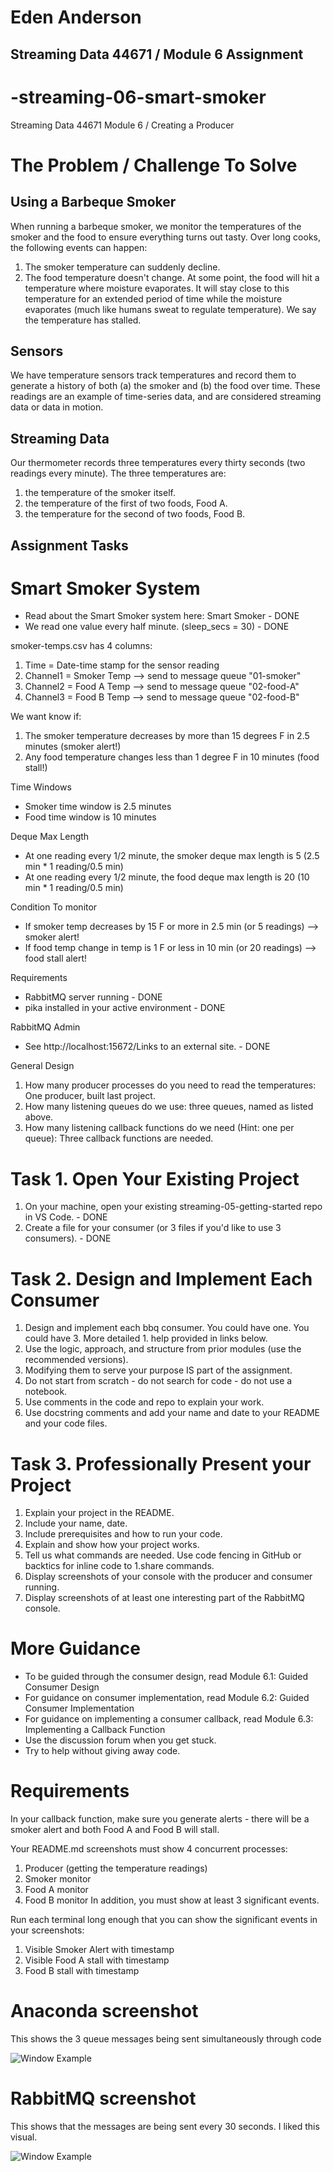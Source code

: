 # Eden Anderson
## Streaming Data 44671 / Module 6 Assignment

# -streaming-06-smart-smoker
Streaming Data 44671 Module 6 / Creating a Producer

# The Problem / Challenge To Solve

## Using a Barbeque Smoker
When running a barbeque smoker, we monitor the temperatures of the smoker and the food to ensure everything turns out tasty. Over long cooks, the following events can happen:

1. The smoker temperature can suddenly decline.
1. The food temperature doesn't change. At some point, the food will hit a temperature where moisture evaporates. It will stay close to this temperature for an extended period of time while the moisture evaporates (much like humans sweat to regulate temperature). We say the temperature has stalled.
 
## Sensors
We have temperature sensors track temperatures and record them to generate a history of both (a) the smoker and (b) the food over time. These readings are an example of time-series data, and are considered streaming data or data in motion.

## Streaming Data
Our thermometer records three temperatures every thirty seconds (two readings every minute). The three temperatures are:

1. the temperature of the smoker itself.
1. the temperature of the first of two foods, Food A.
1. the temperature for the second of two foods, Food B.

## Assignment Tasks

# Smart Smoker System
* Read about the Smart Smoker system here: Smart Smoker - DONE
* We read one value every half minute. (sleep_secs = 30) - DONE

smoker-temps.csv has 4 columns:

1. Time = Date-time stamp for the sensor reading
1. Channel1 = Smoker Temp --> send to message queue "01-smoker"
1. Channel2 = Food A Temp --> send to message queue "02-food-A"
1. Channel3 = Food B Temp --> send to message queue "02-food-B"

We want know if:

1. The smoker temperature decreases by more than 15 degrees F in 2.5 minutes (smoker alert!)
1. Any food temperature changes less than 1 degree F in 10 minutes (food stall!)

Time Windows

* Smoker time window is 2.5 minutes
* Food time window is 10 minutes

Deque Max Length

* At one reading every 1/2 minute, the smoker deque max length is 5 (2.5 min * 1 reading/0.5 min)
* At one reading every 1/2 minute, the food deque max length is 20 (10 min * 1 reading/0.5 min) 

Condition To monitor

* If smoker temp decreases by 15 F or more in 2.5 min (or 5 readings)  --> smoker alert!
* If food temp change in temp is 1 F or less in 10 min (or 20 readings)  --> food stall alert!

Requirements

* RabbitMQ server running - DONE
* pika installed in your active environment - DONE

RabbitMQ Admin

* See http://localhost:15672/Links to an external site. - DONE

General Design 

1. How many producer processes do you need to read the temperatures: One producer, built last project.
1. How many listening queues do we use: three queues, named as listed above.
1. How many listening callback functions do we need (Hint: one per queue): Three callback functions are needed.
 

# Task 1. Open Your Existing Project
1. On your machine, open your existing streaming-05-getting-started repo in VS Code. - DONE
1. Create a file for your consumer (or 3 files if you'd like to use 3 consumers). - DONE
 

# Task 2. Design and Implement Each Consumer
1. Design and implement each bbq consumer. You could have one. You could have 3.  More detailed 1. help provided in links below. 
1. Use the logic, approach, and structure from prior modules (use the recommended versions).
1. Modifying them to serve your purpose IS part of the assignment.
1. Do not start from scratch - do not search for code - do not use a notebook.
1. Use comments in the code and repo to explain your work. 
1. Use docstring comments and add your name and date to your README and your code files. 
 

# Task 3. Professionally Present your Project
1. Explain your project in the README.
1. Include your name, date.
1. Include prerequisites and how to run your code. 
1. Explain and show how your project works. 
1. Tell us what commands are needed. Use code fencing in GitHub or backtics for inline code to 1.share commands.
1. Display screenshots of your console with the producer and consumer running.
1. Display screenshots of at least one interesting part of the RabbitMQ console. 


# More Guidance
* To be guided through the consumer design, read Module 6.1: Guided Consumer Design
* For guidance on consumer implementation, read Module 6.2: Guided Consumer Implementation
* For guidance on implementing a consumer callback, read Module 6.3: Implementing a Callback Function
* Use the discussion forum when you get stuck.
* Try to help without giving away code. 


# Requirements
In your callback function, make sure you generate alerts - there will be a smoker alert and both Food A and Food B will stall. 

Your README.md screenshots must show 4 concurrent processes:

1. Producer (getting the temperature readings)
1. Smoker monitor
1. Food A monitor
1. Food B monitor
In addition, you must show at least 3 significant events.

Run each terminal long enough that you can show the significant events in your screenshots:

1. Visible Smoker Alert with timestamp
1. Visible Food A stall with timestamp
1.  Food B stall with timestamp

# Anaconda screenshot
This shows the 3 queue messages being sent simultaneously through code

![Window Example](A5_Anaconda.png)

# RabbitMQ screenshot
This shows that the messages are being sent every 30 seconds.  I liked this visual.

![Window Example](A5_RabbitMQ.png)